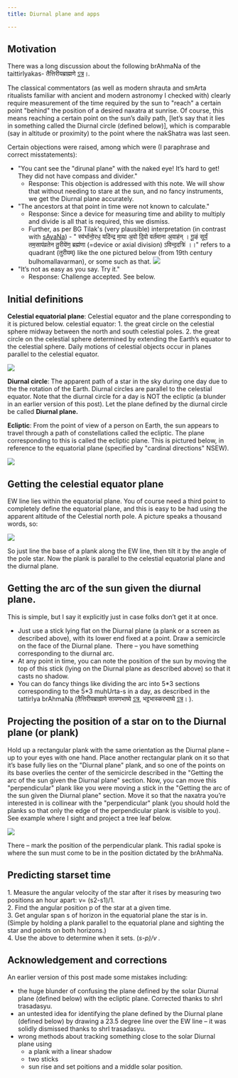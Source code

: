 ```yaml
---
title: Diurnal plane and apps

---
```



## Motivation

There was a long discussion about the following brAhmaNa of the taittirIyakas- तैत्तिरीयब्राह्मणे [ऽत्र](../../kalpaH/brAhmaNam/taittirIyam/kriyA/puNya-naxatra/)।.

The classical commentators (as well as modern shrauta and smArta ritualists familiar with ancient and modern astronomy I checked with) clearly require measurement of the time required by the sun to "reach" a certain point "behind" the position of a desired naxatra at sunrise. Of course, this means reaching a certain point on the sun’s daily path, \[let’s say that it lies in something called the Diurnal circle (defined below)\], which is comparable (say in altitude or proximity) to the point where the nakShatra was last seen.

Certain objections were raised, among which were (I paraphrase and correct misstatements):

- "You cant see the "dirunal plane" with the naked eye! It’s hard to get! They did not have compass and divider."
    - Response: This objection is addressed with this note. We will show that without needing to stare at the sun, and no fancy instruments, we get the Diurnal plane accurately.
- "The ancestors at that point in time were not known to calculate."
    - Response: Since a device for measuring time and ability to multiply and divide is all that is required, this we dismiss.
    - Further, as per BG Tilak's (very plausible) interpretation (in contrast with [sAyaNa](https://archive.org/stream/RgVedaWithSayanasCommentaryPart2/rv_sayanabhasya_part2#page/n891/mode/2up)) - " स्व॑र्भानो॒रध॒ यदि॑न्द्र मा॒या अ॒वो दि॒वो वर्त॑माना अ॒वाह॑न् ।  गू॒ऴं सूर्यं॒ तम॒साप॑व्रतेन तु॒रीये॑ण॒ ब्रह्म॑णा (=device or axial division) ऽविन्द॒दत्रिः॑ ।।" refers to a quadrant (तुरीयम्) like the one pictured below (from 19th century bulhomallavarman), or some such as that.
    ![](../../jyotisham/images/bulhomalla-quadrant.jpg)
- "It’s not as easy as you say. Try it."
    - Response: Challenge accepted. See below.

## Initial definitions

**Celestial equatorial plane**: Celestial equator and the plane corresponding to it is pictured below. celestial equator: 1. the great circle on the celestial sphere midway between the north and south celestial poles. 2. the great circle on the celestial sphere determined by extending the Earth’s equator to the celestial sphere. Daily motions of celestial objects occur in planes parallel to the celestial equator.

![](https://pbs.twimg.com/media/DVuneZ6VMAA-Z2U.jpg)

**Diurnal circle**: The apparent path of a star in the sky during one day due to the the rotation of the Earth. Diurnal circles are parallel to the celestial equator. Note that the diurnal circle for a day is NOT the ecliptic (a blunder in an earlier version of this post). Let the plane defined by the diurnal circle be called **Diurnal plane.**

**Ecliptic**: From the point of view of a person on Earth, the sun appears to travel through a path of constellations called the ecliptic. The plane corresponding to this is called the ecliptic plane. This is pictured below, in reference to the equatorial plane (specified by "cardinal directions" NSEW).

![](https://pbs.twimg.com/media/DVkncyuVQAIHP3j.jpg)

## Getting the celestial equator plane

EW line lies within the equatorial plane. You of course need a third point to completely define the equatorial plane, and this is easy to be had using the apparent altitude of the Celestial north pole. A picture speaks a thousand words, so:

![](https://pbs.twimg.com/media/DVuneZ6VMAA-Z2U.jpg)

So just line the base of a plank along the EW line, then tilt it by the angle of the pole star. Now the plank is parallel to the celestial equatorial plane and the diurnal plane.

## Getting the arc of the sun given the diurnal plane.

This is simple, but I say it explicitly just in case folks don’t get it at once.

- Just use a stick lying flat on the Diurnal plane (a plank or a screen as described above), with its lower end fixed at a point. Draw a semicircle on the face of the Diurnal plane.  There – you have something corresponding to the diurnal arc.
- At any point in time, you can note the position of the sun by moving the top of this stick (lying on the Diurnal plane as described above) so that it casts no shadow.
- You can do fancy things like dividing the arc into 5\*3 sections corresponding to the 5\*3 muhUrta-s in a day, as described in the tattirIya brAhmaNa (तैत्तिरीयब्राह्मणे सायणभाष्ये [ऽत्र](https://archive.org/stream/Anandashram_Samskrita_Granthavali_Anandashram_Sanskrit_Series/ASS_037_Taittiriya_Brahmanam_with_Sayanabhashya_Part_1_-_Narayanasastri_Godbole_1934#page/n239/mode/2up), भट्टभास्करभाष्ये [ऽत्र](https://archive.org/stream/taittiriya/taittiriya_brahmana_bhaskara_01#page/n265/mode/2up)। ).

## Projecting the position of a star on to the Diurnal plane (or plank)

Hold up a rectangular plank with the same orientation as the Diurnal plane – up to your eyes with one hand. Place another rectangular plank on it so that it’s base fully lies on the "Diurnal plane" plank, and so one of the points on its base overlies the center of the semicircle described in the "Getting the arc of the sun given the Diurnal plane" section. Now, you can move this "perpendicular" plank like you were moving a stick in the "Getting the arc of the sun given the Diurnal plane" section. Move it so that the naxatra you’re interested in is collinear with the "perpendicular" plank (you should hold the planks so that only the edge of the perpendicular plank is visible to you). See example where I sight and project a tree leaf below.

![](https://i.imgur.com/uksWh6b.jpg)

There – mark the position of the perpendicular plank. This radial spoke is where the sun must come to be in the position dictated by the brAhmaNa.

## Predicting starset time

1\. Measure the angular velocity of the star after it rises by measuring two positions an hour apart: v= (s2-s1)/1.  
2\. Find the angular position p of the star at a given time.  
3\. Get angular span s of horizon in the equatorial plane the star is in. (Simple by holding a plank parallel to the equatorial plane and sighting the star and points on both horizons.)  
4\. Use the above to determine when it sets. (_s-p)/v ._



## Acknowledgement and corrections

An earlier version of this post made some mistakes including:

- the huge blunder of confusing the plane defined by the solar Diurnal plane (defined below) with the ecliptic plane. Corrected thanks to shrI trasadasyu.
- an untested idea for identifying the plane defined by the Diurnal plane (defined below) by drawing a 23.5 degree line over the EW line – it was solidly dismissed thanks to shrI trasadasyu.
- wrong methods about tracking something close to the solar Diurnal plane using
    - a plank with a linear shadow
    - two sticks
    - sun rise and set poitions and a middle solar position.
